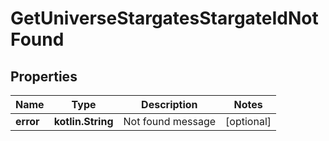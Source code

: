 
# GetUniverseStargatesStargateIdNotFound

## Properties
Name | Type | Description | Notes
------------ | ------------- | ------------- | -------------
**error** | **kotlin.String** | Not found message |  [optional]



